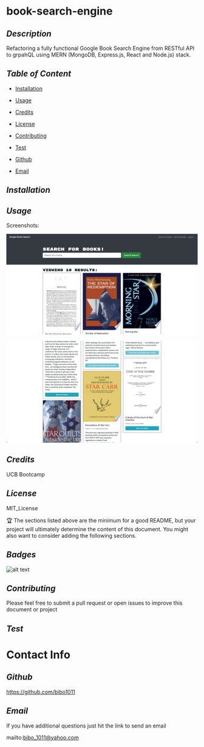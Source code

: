 # book-search-engine
  ## *Description*
   
  Refactoring a fully functional Google Book Search Engine from RESTful API to grpahQL using MERN (MongoDB, Express.js, React and Node.js) stack.

  ## *Table of Content*
  
  * [Installation](#Installation)

  * [Usage](#Usage)

  * [Credits](#Credits)

  * [License](#License)

  * [Contributing](#Contributing)

  * [Test](#Test)

  * [Github](#Github)

  * [Email](#Email)


  ## *Installation*
   
  

  ## *Usage*
   
  Screenshots:

  ![alt text](https://github.com/bibo1011/book-search-engine/raw/main/client/public/images/screenshots/ch21ss1.png "book search engine ss1")

![alt text](https://github.com/bibo1011/book-search-engine/raw/main/client/public/images/screenshots/ch21ss2.png "book search engine ss2")

  ## *Credits*
   
  UCB Bootcamp

  ## *License*
   
  MIT_License

  🏆 The sections listed above are the minimum for a good README, but your project will ultimately determine the content of this document. You might also want to consider adding the following sections.

  ## *Badges*

  ![alt text](https://img.shields.io/badge/license-MIT_License-blueviolet?style=for-the-badge&logo=appveyor "license badge")

  ## *Contributing*
   
  Please feel free to submit a pull request or open issues to improve this document or project

  ## *Test*
   
  

  # Contact Info

  ## *Github*
   
  https://github.com/bibo1011

  ## *Email* 

   If you have additional questions just hit the link to send an email

  mailto:bibo_1011@yahoo.com
